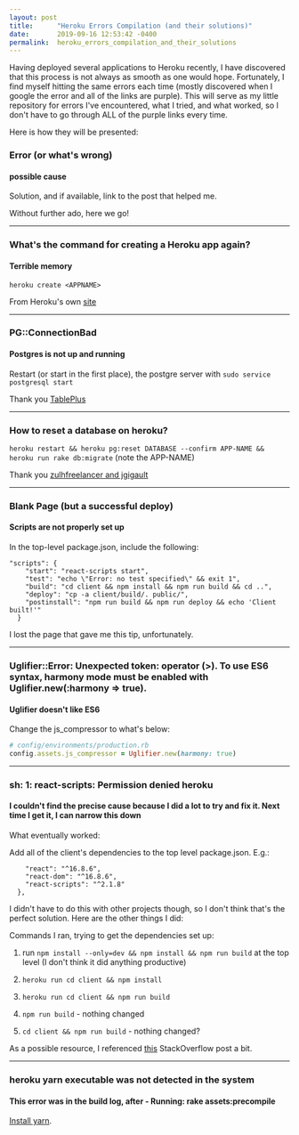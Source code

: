 ```yaml
---
layout: post
title:      "Heroku Errors Compilation (and their solutions)"
date:       2019-09-16 12:53:42 -0400
permalink:  heroku_errors_compilation_and_their_solutions
---
```



Having deployed several applications to Heroku recently, I have discovered that this process is not always as smooth as one would hope. Fortunately, I find myself hitting the same errors each time (mostly discovered when I google the error and all of the links are purple). This will serve as my little repository for errors I've encountered, what I tried, and what worked, so I don't have to go through ALL of the purple links every time.

Here is how they will be presented:

### Error (or what's wrong)
#### possible cause

Solution, and if available, link to the post that helped me.

Without further ado, here we go!

-------------------------------------------------------------
### What's the command for creating a Heroku app again?
#### Terrible memory

`heroku create <APPNAME>`

From Heroku's own [site](https://devcenter.heroku.com/articles/creating-apps)

-------------------------------------------------------------

### PG::ConnectionBad
#### Postgres is not up and running

Restart (or start in the first place), the postgre server with `sudo service postgresql start`

Thank you [TablePlus](https://tableplus.com/blog/2018/10/how-to-start-stop-restart-postgresql-server.html)

-------------------------------------------------------------

### How to reset a database on heroku?


`heroku restart && heroku pg:reset DATABASE --confirm APP-NAME && heroku run rake db:migrate`
(note the APP-NAME)

Thank you [zulhfreelancer and jgigault](https://gist.github.com/zulhfreelancer/ea140d8ef9292fa9165e)

-------------------------------------------------------------

### Blank Page (but a successful deploy)
#### Scripts are not properly set up

In the top-level package.json, include the following:
```
"scripts": {
    "start": "react-scripts start",
    "test": "echo \"Error: no test specified\" && exit 1",
    "build": "cd client && npm install && npm run build && cd ..",
    "deploy": "cp -a client/build/. public/",
    "postinstall": "npm run build && npm run deploy && echo 'Client built!'"
  }
```

I lost the page that gave me this tip, unfortunately.

-------------------------------------------------------------

### Uglifier::Error: Unexpected token: operator (>). To use ES6 syntax, harmony mode must be enabled with Uglifier.new(:harmony => true).
#### Uglifier doesn't like ES6

Change the js_compressor to what's below:
```ruby
# config/environments/production.rb
config.assets.js_compressor = Uglifier.new(harmony: true)
```

-------------------------------------------------------------


### sh: 1: react-scripts: Permission denied heroku
#### I couldn't find the precise cause because I did a lot to try and fix it. Next time I get it, I can narrow this down

What eventually worked:

Add all of the client's dependencies to the top level package.json. E.g.:

```  "dependencies": {
    "react": "^16.8.6",
    "react-dom": "^16.8.6",
    "react-scripts": "^2.1.8"
  },
```

I didn't have to do this with other projects though, so I don't think that's the perfect solution. Here are the other things I did:


Commands I ran, trying to get the dependencies set up:

1) run `npm install --only=dev && npm install && npm run build` at the top level (I don't think it did anything productive)

2) `heroku run cd client && npm install`

3) `heroku run cd client && npm run build`

4) `npm run build` - nothing changed

5) `cd client && npm run build` - nothing changed?

As a possible resource, I referenced [this](https://stackoverflow.com/questions/41932041/create-react-app-deployment-to-heroku-failed-with-react-scripts-not-found) StackOverflow post a bit.

-------------------------------------------------------------
### heroku yarn executable was not detected in the system
#### This error was in the build log, after - Running: rake assets:precompile

[Install yarn](https://yarnpkg.com/lang/en/docs/install/#windows-stable).
